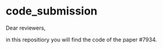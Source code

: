 # code_submission

Dear reviewers, 

in this repositiory you will find the code of the paper #7934.
